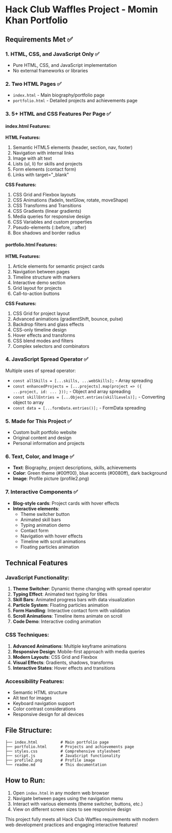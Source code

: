 # Hack Club Waffles Project - Momin Khan Portfolio

## Requirements Met ✅

### 1. HTML, CSS, and JavaScript Only ✅
- Pure HTML, CSS, and JavaScript implementation
- No external frameworks or libraries

### 2. Two HTML Pages ✅
- `index.html` - Main biography/portfolio page
- `portfolio.html` - Detailed projects and achievements page

### 3. 5+ HTML and CSS Features Per Page ✅

#### index.html Features:
**HTML Features:**
1. Semantic HTML5 elements (header, section, nav, footer)
2. Navigation with internal links
3. Image with alt text
4. Lists (ul, li) for skills and projects
5. Form elements (contact form)
6. Links with target="_blank"

**CSS Features:**
1. CSS Grid and Flexbox layouts
2. CSS Animations (fadeIn, textGlow, rotate, moveShape)
3. CSS Transforms and Transitions
4. CSS Gradients (linear gradients)
5. Media queries for responsive design
6. CSS Variables and custom properties
7. Pseudo-elements (::before, ::after)
8. Box shadows and border radius

#### portfolio.html Features:
**HTML Features:**
1. Article elements for semantic project cards
2. Navigation between pages
3. Timeline structure with markers
4. Interactive demo section
5. Grid layout for projects
6. Call-to-action buttons

**CSS Features:**
1. CSS Grid for project layout
2. Advanced animations (gradientShift, bounce, pulse)
3. Backdrop filters and glass effects
4. CSS-only timeline design
5. Hover effects and transforms
6. CSS blend modes and filters
7. Complex selectors and combinators

### 4. JavaScript Spread Operator ✅
Multiple uses of spread operator:
- `const allSkills = [...skills, ...webSkills];` - Array spreading
- `const enhancedProjects = [...projects].map(project => ({ ...project, id: ... }));` - Object and array spreading
- `const skillEntries = [...Object.entries(skillLevels)];` - Converting object to array
- `const data = [...formData.entries()];` - FormData spreading

### 5. Made for This Project ✅
- Custom built portfolio website
- Original content and design
- Personal information and projects

### 6. Text, Color, and Image ✅
- **Text**: Biography, project descriptions, skills, achievements
- **Color**: Green theme (#00ff00), blue accents (#0080ff), dark background
- **Image**: Profile picture (profile2.png)

### 7. Interactive Components ✅
- **Blog-style cards**: Project cards with hover effects
- **Interactive elements**: 
  - Theme switcher button
  - Animated skill bars
  - Typing animation demo
  - Contact form
  - Navigation with hover effects
  - Timeline with scroll animations
  - Floating particles animation

## Technical Features

### JavaScript Functionality:
1. **Theme Switcher**: Dynamic theme changing with spread operator
2. **Typing Effect**: Animated text typing for titles
3. **Skill Bars**: Animated progress bars with data visualization
4. **Particle System**: Floating particles animation
5. **Form Handling**: Interactive contact form with validation
6. **Scroll Animations**: Timeline items animate on scroll
7. **Code Demo**: Interactive coding animation

### CSS Techniques:
1. **Advanced Animations**: Multiple keyframe animations
2. **Responsive Design**: Mobile-first approach with media queries
3. **Modern Layouts**: CSS Grid and Flexbox
4. **Visual Effects**: Gradients, shadows, transforms
5. **Interactive States**: Hover effects and transitions

### Accessibility Features:
- Semantic HTML structure
- Alt text for images
- Keyboard navigation support
- Color contrast considerations
- Responsive design for all devices

## File Structure:
```
├── index.html          # Main portfolio page
├── portfolio.html      # Projects and achievements page
├── styles.css          # Comprehensive stylesheet
├── script.js           # JavaScript functionality
├── profile2.png        # Profile image
└── readme.md           # This documentation
```

## How to Run:
1. Open `index.html` in any modern web browser
2. Navigate between pages using the navigation menu
3. Interact with various elements (theme switcher, buttons, etc.)
4. View on different screen sizes to see responsive design

This project fully meets all Hack Club Waffles requirements with modern web development practices and engaging interactive features!
